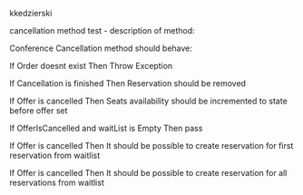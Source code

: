kkedzierski

cancellation method test - description of method:

Conference Cancellation method should behave:

If
    Order doesnt exist
Then
    Throw Exception

If
    Cancellation is finished
Then 
    Reservation should be removed

If
    Offer is cancelled
Then
    Seats availability should be incremented to state before offer set

If
    OfferIsCancelled and waitList is Empty
Then
    pass

If
    Offer is cancelled
Then
    It should be possible to create reservation for first reservation from waitlist

If
    Offer is cancelled
Then
    It should be possible to create reservation for all reservations from waitlist


